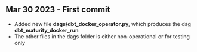 ## Mar 30 2023 - First commit
* Added new file **dags/dbt_docker_operator.py**, which produces the dag **dbt_maturity_docker_run**
* The other files in the dags folder is either non-operational or for testing only